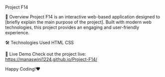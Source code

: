 Project F14

🚀 Overview
Project F14 is an interactive web-based application designed to [briefly explain the main purpose of the project]. Built with modern web technologies, this project provides an engaging and user-friendly experience.

🛠️ Technologies Used
HTML
CSS

📌 Live Demo
Check out the project live: https://manaswini1224.github.io/Project-F14/



Happy Coding!❤️
